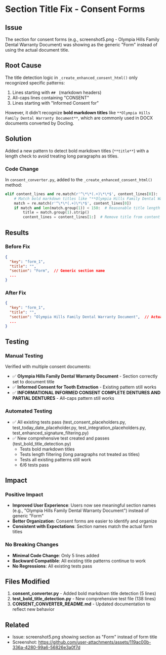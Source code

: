 # Section Title Fix - Consent Forms

## Issue
The section for consent forms (e.g., screenshot5.png - Olympia Hills Family Dental Warranty Document) was showing as the generic "Form" instead of using the actual document title.

## Root Cause
The title detection logic in `_create_enhanced_consent_html()` only recognized specific patterns:
1. Lines starting with `## ` (markdown headers)
2. All-caps lines containing "CONSENT"  
3. Lines starting with "Informed Consent for"

However, it didn't recognize **bold markdown titles** like `**Olympia Hills Family Dental Warranty Document**`, which are commonly used in DOCX documents converted by Docling.

## Solution
Added a new pattern to detect bold markdown titles (`**title**`) with a length check to avoid treating long paragraphs as titles.

### Code Change
In `consent_converter.py`, added to the `_create_enhanced_consent_html()` method:

```python
elif content_lines and re.match(r'^\*\*(.+)\*\*$', content_lines[0]):
    # Match bold markdown titles like "**Olympia Hills Family Dental Warranty Document**"
    match = re.match(r'^\*\*(.+)\*\*$', content_lines[0])
    if match and len(match.group(1)) < 150:  # Reasonable title length
        title = match.group(1).strip()
        content_lines = content_lines[1:]  # Remove title from content
```

## Results

### Before Fix
```json
{
  "key": "form_1",
  "title": "",
  "section": "Form",  // Generic section name
  ...
}
```

### After Fix
```json
{
  "key": "form_1",
  "title": "",
  "section": "Olympia Hills Family Dental Warranty Document",  // Actual document title
  ...
}
```

## Testing

### Manual Testing
Verified with multiple consent documents:
- ✅ **Olympia Hills Family Dental Warranty Document** - Section correctly set to document title
- ✅ **Informed Consent for Tooth Extraction** - Existing pattern still works
- ✅ **INFORMATIONAL INFORMED CONSENT COMPLETE DENTURES AND PARTIAL DENTURES** - All-caps pattern still works

### Automated Testing
- ✅ All existing tests pass (test_consent_placeholders.py, test_today_date_placeholder.py, test_integration_placeholders.py, test_enhanced_signature_filtering.py)
- ✅ New comprehensive test created and passes (test_bold_title_detection.py)
  - Tests bold markdown titles
  - Tests length filtering (long paragraphs not treated as titles)
  - Tests all existing patterns still work
  - 6/6 tests pass

## Impact

### Positive Impact
- **Improved User Experience**: Users now see meaningful section names (e.g., "Olympia Hills Family Dental Warranty Document") instead of generic "Form"
- **Better Organization**: Consent forms are easier to identify and organize
- **Consistent with Expectations**: Section names match the actual form titles

### No Breaking Changes
- **Minimal Code Change**: Only 5 lines added
- **Backward Compatible**: All existing title patterns continue to work
- **No Regressions**: All existing tests pass

## Files Modified
1. **consent_converter.py** - Added bold markdown title detection (5 lines)
2. **test_bold_title_detection.py** - New comprehensive test file (138 lines)
3. **CONSENT_CONVERTER_README.md** - Updated documentation to reflect new behavior

## Related
- Issue: screenshot5.png showing section as "Form" instead of form title
- Screenshot: https://github.com/user-attachments/assets/119ac00b-336a-4280-99a6-56826e3a0f7d

